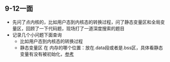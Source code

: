 ## 9-12一面
- 先问了点内核的，比如用户态到内核态的转换过程，问了静态变量区和全局变量区，回顾了一下代码题，现场打了一道深度搜索的题目
- 记录几个小问题下面查询
  - 比如用户态到内核态的转换过程
  - 静态变量区 在 内存的哪个位置：放在.data段或者是.bss区，具体看静态变量有没有被初始化，[参考](https://blog.csdn.net/tenfyguo/article/details/7103888)